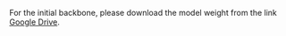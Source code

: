 For the initial backbone, please download the model weight from the link [Google Drive](https://drive.google.com/file/d/1b6LPO4P-u5nfubF7fCHr-Y38EAbPP2LE/view?usp=drive_link).
